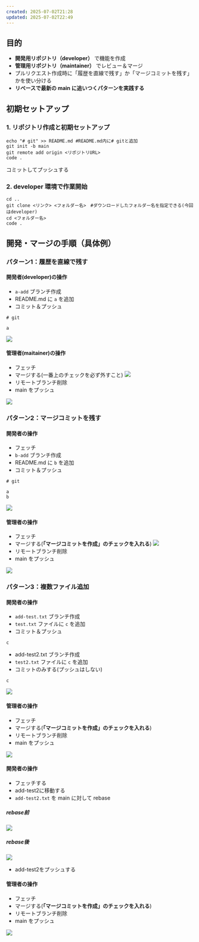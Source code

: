 ```yaml
---
created: 2025-07-02T21:28
updated: 2025-07-02T22:49
---
```

## 目的
- **開発用リポジトリ（developer）** で機能を作成
- **管理用リポジトリ（maintainer）** でレビュー＆マージ
- プルリクエスト作成時に「履歴を直線で残す」か「マージコミットを残す」かを使い分ける
- **リベースで最新の main に追いつくパターンを実践する**

## 初期セットアップ

### 1. リポジトリ作成と初期セットアップ

```
echo "# git" >> README.md #README.md内に# gitと追加
git init -b main 
git remote add origin <リポジトリURL>
code .
```

コミットしてプッシュする

### 2. developer 環境で作業開始

```
cd ..
git clone <リンク> <フォルダー名>　#ダウンロードしたフォルダー名を指定できる(今回はdeveloper)
cd <フォルダー名>
code .
```


## 開発・マージの手順（具体例）

### パターン1：履歴を直線で残す

#### 開発者(developer)の操作

- `a-add` ブランチ作成
- README.md に `a` を追加
- コミット＆プッシュ

```
# git 

a
```



![](https://i.imgur.com/OTZFIAk.png)

#### 管理者(maitainer)の操作

- フェッチ
- マージする(一番上のチェックを必ず外すこと)
![](https://i.imgur.com/3pZqWBg.png)
- リモートブランチ削除
- main をプッシュ

![](https://i.imgur.com/7GqjP7q.png)

### パターン2：マージコミットを残す

#### 開発者の操作

- フェッチ
- `b-add` ブランチ作成
- README.md に `b` を追加
- コミット＆プッシュ


```
# git 

a
b
```


![](https://i.imgur.com/t8uSpCe.png)

#### 管理者の操作

- フェッチ
- マージする(**「マージコミットを作成」のチェックを入れる**)
![](https://i.imgur.com/4AMWPSU.png)
- リモートブランチ削除
- main をプッシュ

![](https://i.imgur.com/V0RCoCH.png)

### パターン3：複数ファイル追加

#### 開発者の操作

- `add-test.txt` ブランチ作成
- `test.txt` ファイルに `c` を追加
- コミット＆プッシュ

```
c
```

- add-test2.txt ブランチ作成
- `test2.txt` ファイルに `c` を追加
- コミットのみする(プッシュはしない)

```
c
```

![](https://i.imgur.com/Np0nnOB.png)

#### 管理者の操作
- フェッチ
- マージする(**「マージコミットを作成」のチェックを入れる**)
- リモートブランチ削除
- main をプッシュ


![](https://i.imgur.com/aTs1Vq1.png)

#### 開発者の操作
* フェッチする
* add-test2に移動する
* `add-test2.txt` を main に対して rebase

##### rebase前

![](https://i.imgur.com/eOHe73u.png)


##### rebase後

![](https://i.imgur.com/t5UVBzo.png)

*  add-test2をプッシュする
#### 管理者の操作

- フェッチ
- マージする(**「マージコミットを作成」のチェックを入れる**)
- リモートブランチ削除
- main をプッシュ


![](https://i.imgur.com/wrgKbho.png)
